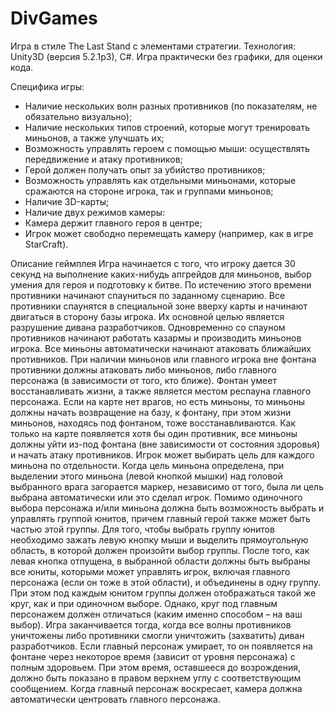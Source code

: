 # DivGames

Игра в стиле The Last Stand с элементами стратегии.
Технология: Unity3D (версия 5.2.1p3), C#.
Игра практически без графики, для оценки кода.

Специфика игры:
- Наличие нескольких волн разных противников (по показателям, не обязательно визуально);
- Наличие нескольких типов строений, которые могут тренировать миньонов, а также улучшать
их;
- Возможность управлять героем с помощью мыши: осуществлять передвижение и атаку
противников;
- Герой должен получать опыт за убийство противников;
- Возможность управлять как отдельными миньонами, которые сражаются на стороне игрока,
так и группами миньонов;
- Наличие 3D-карты;
- Наличие двух режимов камеры:
- Камера держит главного героя в центре;
- Игрок может свободно перемещать камеру (например, как в игре StarCraft).

Описание геймплея
Игра начинается с того, что игроку дается 30 секунд на выполнение каких-нибудь апгрейдов для миньонов, выбор умения для героя и подготовку к битве. По истечению этого времени противники начинают спауниться по заданному сценарию. Все противники спаунятся в специальной зоне вверху карты и начинают двигаться в сторону базы игрока. Их основной целью является разрушение дивана разработчиков.
Одновременно со спауном противников начинают работать казармы и производить миньонов игрока. Все миньоны автоматически начинают атаковать ближайших противников.
При наличии миньонов или главного игрока вне фонтана противники должны атаковать либо миньонов, либо главного персонажа (в зависимости от того, кто ближе).
Фонтан умеет восстанавливать жизни, а также является местом респауна главного персонажа. Если на карте нет врагов, но есть миньоны, то миньоны должны начать возвращение на базу, к фонтану, при этом жизни миньонов, находясь под фонтаном, тоже восстанавливаются. Как только на карте появляется хотя бы один противник, все миньоны должны уйти из-под фонтана (вне зависимости от состояния здоровья) и начать атаку противников.
Игрок может выбирать цель для каждого миньона по отдельности. Когда цель миньона определена, при выделении этого миньона (левой кнопкой мышки) над головой выбранного врага загорается маркер, независимо от того, была ли цель выбрана автоматически или это сделал игрок.
Помимо одиночного выбора персонажа и/или миньона должна быть возможность выбрать и управлять группой юнитов, причем главный герой также может быть частью этой группы. Для того, чтобы выбрать группу юнитов необходимо зажать левую кнопку мыши и выделить прямоугольную область, в которой должен произойти выбор группы. После того, как левая кнопка отпущена, в выбранной области должны быть выбраны все юниты, которыми может управлять игрок, включая главного персонажа (если он тоже в этой области), и объединены в одну группу. 
При этом под каждым юнитом группы должен отображаться такой же круг, как и при одиночном выборе. Однако, круг под главным персонажем должен отличаться (каким именно способом – на ваш выбор).
Игра заканчивается тогда, когда все волны противников уничтожены либо противники смогли уничтожить (захватить) диван разработчиков.
Если главный персонаж умирает, то он появляется на фонтане через некоторое время (зависит от уровня персонажа) с полным здоровьем. При этом время, оставшееся до возрождения, должно быть показано в правом верхнем углу с соответствующим сообщением. Когда главный персонаж воскресает, камера должна автоматически центровать главного персонажа.
